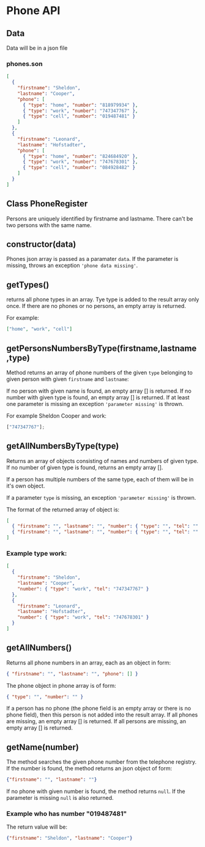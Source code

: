# Phone API

## Data

Data will be in a json file

### phones.son

```json
[
  {
    "firstname": "Sheldon",
    "lastname": "Cooper",
    "phone": [
      { "type": "home", "number": "818979934" },
      { "type": "work", "number": "747347767" },
      { "type": "cell", "number": "019487481" }
    ]
  },
  {
    "firstname": "Leonard",
    "lastname": "Hofstadter",
    "phone": [
      { "type": "home", "number": "824684920" },
      { "type": "work", "number": "747678301" },
      { "type": "cell", "number": "084928482" }
    ]
  }
]
```

## Class PhoneRegister

Persons are uniquely identified by firstname and lastname. There can't be two persons with the same name.

## **constructor(data)**

Phones json array is passed as a paramater `data`. If the parameter is missing, throws an exception `'phone data missing'`.

## **getTypes()**

returns all phone types in an array. Tye type is added to the result array only once. If there are no phones or no persons, an empty array is returned.

For example:

```json
["home", "work", "cell"]
```

## **getPersonsNumbersByType(firstname,lastname,type)**

Method returns an array of phone numbers of the given `type` belonging to given person with given `firstname` and `lastname`:

If no person with given name is found, an empty array [] is returned.
If no number with given type is found, an empty array [] is returned.
If at least one parameter is missing an exception `'parameter missing'` is thrown.

For example Sheldon Cooper and work:

```js
["747347767"];
```

## **getAllNumbersByType(type)**

Returns an array of objects consisting of names and numbers of given type. If no number of given type is found, returns an empty array [].

If a person has multiple numbers of the same type, each of them will be in it's own object.

If a parameter `type` is missing, an exception `'parameter missing'` is thrown.

The format of the returned array of object is:

```json
[
  { "firstname": "", "lastname": "", "number": { "type": "", "tel": "" } },
  { "firstname": "", "lastname": "", "number": { "type": "", "tel": "" } }
]
```

### Example type work:

```json
[
  {
    "firstname": "Sheldon",
    "lastname": "Cooper",
    "number": { "type": "work", "tel": "747347767" }
  },
  {
    "firstname": "Leonard",
    "lastname": "Hofstadter",
    "number": { "type": "work", "tel": "747678301" }
  }
]
```

## **getAllNumbers()**

Returns all phone numbers in an array, each as an object in form:

```json
{ "firstname": "", "lastname": "", "phone": [] }
```

The phone object in phone array is of form:

```json
{ "type": "", "number": "" }
```

If a person has no phone (the phone field is an empty array or there is no phone field), then this person is not added into the result array.
If all phones are missing, an empty array [] is returned.
If all persons are missing, an empty array [] is returned.

## **getName(number)**

The method searches the given phone number from the telephone registry. If the number is found, the method returns an json object of form:
```json
{"firstname": "", "lastname": ""}
```

If no phone with given number is found, the method returns `null`.
If the parameter is missing `null` is also returned.

### Example who has number "019487481"

The return value will be:
```json
{"firstname": "Sheldon", "lastname": "Cooper"}
```